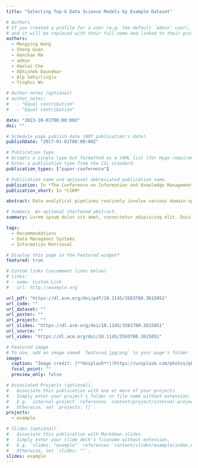 ```yaml
---
title: "Selecting Top-k Data Science Models by Example Dataset"

# Authors
# If you created a profile for a user (e.g. the default `admin` user), write the username (folder name) here
# and it will be replaced with their full name and linked to their profile.
authors:
  - Mengying Wang
  - Sheng Guan
  - Hanchao Ma
  - admin
  - Haolai Che
  - Abhishek Daundkar
  - Alp Sehirlioglu
  - Yinghui Wu

# Author notes (optional)
# author_notes:
#   - "Equal contribution"
#   - "Equal contribution"

date: "2023-10-01T00:00:00Z"
doi: ""

# Schedule page publish date (NOT publication's date).
publishDate: "2017-01-01T00:00:00Z"

# Publication type.
# Accepts a single type but formatted as a YAML list (for Hugo requirements).
# Enter a publication type from the CSL standard.
publication_types: ["paper-conference"]

# Publication name and optional abbreviated publication name.
publication: In *The Conference on Information and Knowledge Management*
publication_short: In *CIKM*

abstract: Data analytical pipelines routinely involve various domain-specific data science models. Such models require expensive manual or training effort and often incur expensive validation costs (e.g., via scientific simulation analysis). Meanwhile, high-value models remain to be ad-hocly created, isolated, and underutilized for a broad community. Searching and accessing proper models for data analysis pipelines is desirable yet challenging for users without domain knowledge. This paper introduces ModsNet, a novel MODel SelectioN framework that only requires an Example daTaset. (1) We investigate the following problem, Given a library of pre-trained models, a limited amount of historical observations of their performance, and an "example" dataset as a query, return k models that are expected to perform the best over the query dataset. (2) We formulate a regression problem and introduce a knowledge-enhanced framework using a model-data interaction graph. Unlike traditional methods, (1) ModsNet uses a dynamic, cost-bounded "probe-and-select" strategy to incrementally identify promising pre-trained models in a strict cold-start scenario (when a new dataset without any interaction with existing models is given). (2) To reduce the learning cost, we develop a clustering-based sparsification strategy to prune unpromising models and their interactions. (3) We showcase of ModsNet built on top of a crowdsourced materials knowledge base platform. Our experiments verified its effectiveness, efficiency, and applications over real-world analytical pipelines.

# Summary. An optional shortened abstract.
summary: Lorem ipsum dolor sit amet, consectetur adipiscing elit. Duis posuere tellus ac convallis placerat. Proin tincidunt magna sed ex sollicitudin condimentum.

tags:
  - Recommendations
  - Data Managemnt Systems
  - Information Retrieval

# Display this page in the Featured widget?
featured: true

# Custom links (uncomment lines below)
# links:
# - name: Custom Link
#   url: http://example.org

url_pdf: "https://dl.acm.org/doi/pdf/10.1145/3583780.3615051"
url_code: ""
url_dataset: ""
url_poster: ""
url_project: ""
url_slides: "https://dl.acm.org/doi/10.1145/3583780.3615051"
url_source: ""
url_video: "https://dl.acm.org/doi/10.1145/3583780.3615051"

# Featured image
# To use, add an image named `featured.jpg/png` to your page's folder.
image:
  caption: "Image credit: [**Unsplash**](https://unsplash.com/photos/pLCdAaMFLTE)"
  focal_point: ""
  preview_only: false

# Associated Projects (optional).
#   Associate this publication with one or more of your projects.
#   Simply enter your project's folder or file name without extension.
#   E.g. `internal-project` references `content/project/internal-project/index.md`.
#   Otherwise, set `projects: []`.
projects:
  - example

# Slides (optional).
#   Associate this publication with Markdown slides.
#   Simply enter your slide deck's filename without extension.
#   E.g. `slides: "example"` references `content/slides/example/index.md`.
#   Otherwise, set `slides: ""`.
slides: example
---
```


<!-- {{% callout note %}}
Click the _Cite_ button above to demo the feature to enable visitors to import publication metadata into their reference management software.
{{% /callout %}}

{{% callout note %}}
Create your slides in Markdown - click the _Slides_ button to check out the example.
{{% /callout %}} -->

<!-- Add the publication's **full text** or **supplementary notes** here. You can use rich formatting such as including [code, math, and images](https://docs.hugoblox.com/content/writing-markdown-latex/). -->
